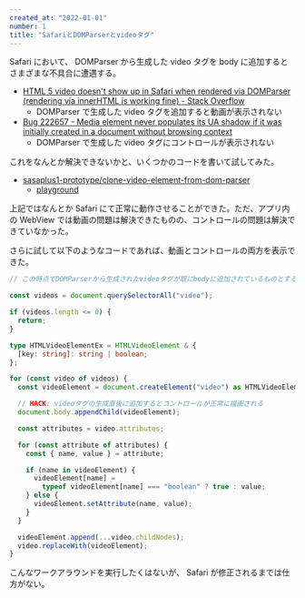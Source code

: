 ```yaml
---
created_at: "2022-01-01"
number: 1
title: "SafariとDOMParserとvideoタグ"
---
```


Safari において、 DOMParser から生成した video タグを body に追加するとさまざまな不具合に遭遇する。

- [HTML 5 video doesn't show up in Safari when rendered via DOMParser (rendering via innerHTML is working fine) - Stack Overflow](https://stackoverflow.com/q/58240755)
  - DOMParser で生成した video タグを追加すると動画が表示されない
- [Bug 222657 - Media element never populates its UA shadow if it was initially created in a document without browsing context](https://bugs.webkit.org/show_bug.cgi?id=222657)
  - DOMParser で生成した video タグにコントロールが表示されない

これをなんとか解決できないかと、いくつかのコードを書いて試してみた。

- [sasaplus1-prototype/clone-video-element-from-dom-parser](https://github.com/sasaplus1-prototype/clone-video-element-from-dom-parser)
  - [playground](https://sasaplus1-prototype.github.io/clone-video-element-from-dom-parser/)

上記ではなんとか Safari にて正常に動作させることができた。ただ、アプリ内の WebView では動画の問題は解決できたものの、コントロールの問題は解決できていなかった。

さらに試して以下のようなコードであれば、動画とコントロールの両方を表示できた。

```ts
// この時点でDOMParserから生成されたvideoタグが既にbodyに追加されているものとする

const videos = document.querySelectorAll("video");

if (videos.length <= 0) {
  return;
}

type HTMLVideoElementEx = HTMLVideoElement & {
  [key: string]: string | boolean;
};

for (const video of videos) {
  const videoElement = document.createElement("video") as HTMLVideoElementEx;

  // HACK: videoタグの生成直後に追加するとコントロールが正常に描画される
  document.body.appendChild(videoElement);

  const attributes = video.attributes;

  for (const attribute of attributes) {
    const { name, value } = attribute;

    if (name in videoElement) {
      videoElement[name] =
        typeof videoElement[name] === "boolean" ? true : value;
    } else {
      videoElement.setAttribute(name, value);
    }
  }

  videoElement.append(...video.childNodes);
  video.replaceWith(videoElement);
}
```

こんなワークアラウンドを実行したくはないが、 Safari が修正されるまでは仕方がない。
